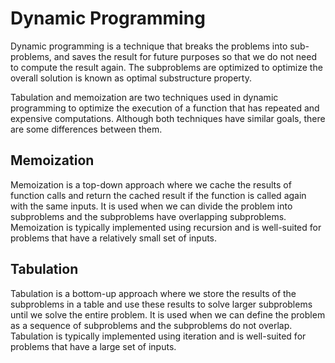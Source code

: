 # Dynamic Programming

Dynamic programming is a technique that breaks the problems into sub-problems, and saves the result for future purposes so that we do not need to compute the result again. The subproblems are optimized to optimize the overall solution is known as optimal substructure property.

Tabulation and memoization are two techniques used in dynamic programming to optimize the execution of a function that has repeated and expensive computations. Although both techniques have similar goals, there are some differences between them.

## Memoization

Memoization is a top-down approach where we cache the results of function calls and return the cached result if the function is called again with the same inputs. It is used when we can divide the problem into subproblems and the subproblems have overlapping subproblems. Memoization is typically implemented using recursion and is well-suited for problems that have a relatively small set of inputs.

## Tabulation

Tabulation is a bottom-up approach where we store the results of the subproblems in a table and use these results to solve larger subproblems until we solve the entire problem. It is used when we can define the problem as a sequence of subproblems and the subproblems do not overlap. Tabulation is typically implemented using iteration and is well-suited for problems that have a large set of inputs.
